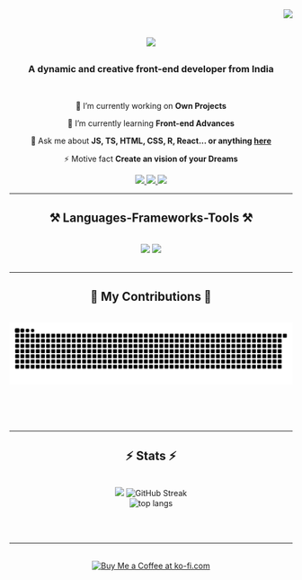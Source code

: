 <img align="right" src="https://visitor-badge.laobi.icu/badge?page_id=SriSabarish2021.SriSabarish2021"/>

<h1 align="center">
    <img src="https://readme-typing-svg.herokuapp.com/?font=Righteous&size=35&center=true&vCenter=true&width=500&height=70&duration=4000&lines=Hi+There!+👋;+I'm+Sri+Sabarish!;" />
</h1>

<h3 align="center">A dynamic and creative front-end developer from India</h3>

<br/>

<div align="center">
 
 🔭 I’m currently working on **Own Projects**
 
 🌱 I’m currently learning **Front-end Advances**

💬 Ask me about **JS, TS, HTML, CSS, R, React... or anything [here](https://srisabarish1512.netlify.app/)**

⚡ Motive fact **Create an vision of your Dreams**

 </div>
 
<div align="center"> 
  <a href="https://forms.gle/YEWLJUXtugP5grEcA">
    <img src="https://img.shields.io/badge/Gmail-333333?style=for-the-badge&logo=gmail&logoColor=red" />
  </a>
  <a href="www.linkedin.com/in/sri-sabarish-b922222a5" target="_blank">
    <img src="https://img.shields.io/badge/LinkedIn-0077B5?style=for-the-badge&logo=linkedin&logoColor=white" target="_blank" />
  </a>
  <a href="https://srisabarish1512.netlify.app/" target="_blank">
     <img src="https://img.shields.io/badge/Portfolio-FF5722?style=for-the-badge&logo=todoist&logoColor=white" target="_blank" /> <!-- sqlite, safari, google-chrome are other good icon options -->
  </a>
</div>

 <hr/>
 
<h2 align="center">⚒️ Languages-Frameworks-Tools ⚒️</h2>
<br/>
<div align="center">
    <img src="https://skillicons.dev/icons?i=react,html,css,vscode,github,git,r,react,gsap" />
    <img src="https://skillicons.dev/icons?i=javascript,typescript,nextjs,Heroku CLI" /><br>
</div>

<br/>
<hr/>

<div align="center">
  <h2>🐍 My Contributions 🐍</h2>
  <br>
  <img alt="snake eating my contributions" src="https://raw.githubusercontent.com/SriSabarish2021/SriSabarish2021/output/github-contribution-grid-snake.svg" />
  
  <br/><br/><br/>
</div>

<hr/>

<h2 align="center">⚡ Stats ⚡</h2>
<br>
<div align=center>
  <img width=390 src="https://github-readme-stats.vercel.app/api?username=SriSabarish2021&show_icons=true&theme=dracula&border_radius=20&rank_icon=github"/>
  <img width=390 src="https://streak-stats.demolab.com?user=SriSabarish2021&theme=radical&border_radius=20" alt="GitHub Streak" alt="readme stats" />
  <br/>
  <img width=325 align="center" src="https://github-readme-stats.vercel.app/api/top-langs/?username=SriSabarish2021&layout=compact&hide=java,python&langs_count=5&theme=tokyonight&border_radius=10&size_weight=0.5&count_weight=0.5" alt="top langs" />
 
</div>

<br/><br/>

<hr/>

<br/>

<div align="center">
<a href='https://srisabarish1512.netlify.app/' target='_blank'><img height='64' style='border:0px;height:64px;' src='https://storage.ko-fi.com/cdn/kofi1.png?v=3' border='0' alt='Buy Me a Coffee at ko-fi.com' /></a>
</div>

<br/>
